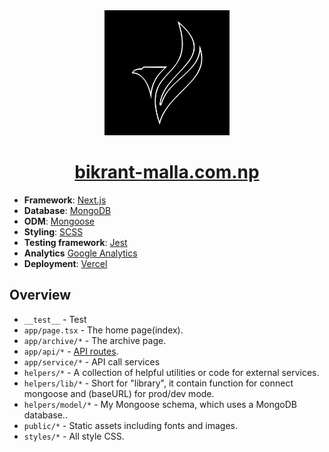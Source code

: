 <div align="center">
  <img alt="Logo" src="https://github.com/vikrantmalla/bikrant-malla.com.np/blob/main/public/images/logo.png" width="200" />
</div>
<h1 align="center">
  <a href="https://bikrant-malla.com.np">bikrant-malla.com.np</a>
</h1>

- **Framework**: [Next.js](https://nextjs.org/)
- **Database**: [MongoDB](https://www.mongodb.com/)
- **ODM**: [Mongoose](https://mongoosejs.com/)
- **Styling**: [SCSS](https://sass-lang.com/)
- **Testing framework**: [Jest](https://jestjs.io/)
- **Analytics** [Google Analytics](https://analytics.google.com)
- **Deployment**: [Vercel](https://vercel.com/)

## Overview

- `__test__` - Test
- `app/page.tsx` - The home page(index).
- `app/archive/*` - The archive page.
- `app/api/*` - [API routes](https://nextjs.org/docs/api-routes/introduction).
- `app/service/*` - API call services
- `helpers/*` - A collection of helpful utilities or code for external services.
- `helpers/lib/*` - Short for "library", it contain function for connect mongoose and (baseURL) for prod/dev mode.
- `helpers/model/*` - My Mongoose schema, which uses a MongoDB database..
- `public/*` - Static assets including fonts and images.
- `styles/*` - All style CSS.
